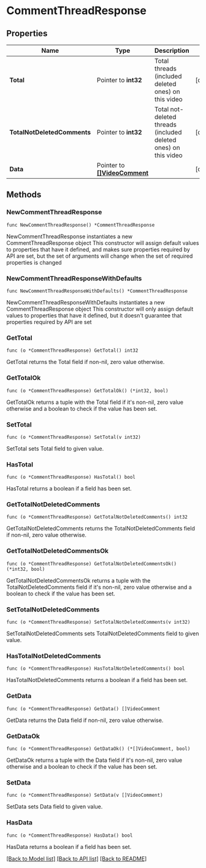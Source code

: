 # CommentThreadResponse

## Properties

Name | Type | Description | Notes
------------ | ------------- | ------------- | -------------
**Total** | Pointer to **int32** | Total threads (included deleted ones) on this video | [optional] 
**TotalNotDeletedComments** | Pointer to **int32** | Total not-deleted threads (included deleted ones) on this video | [optional] 
**Data** | Pointer to [**[]VideoComment**](VideoComment.md) |  | [optional] 

## Methods

### NewCommentThreadResponse

`func NewCommentThreadResponse() *CommentThreadResponse`

NewCommentThreadResponse instantiates a new CommentThreadResponse object
This constructor will assign default values to properties that have it defined,
and makes sure properties required by API are set, but the set of arguments
will change when the set of required properties is changed

### NewCommentThreadResponseWithDefaults

`func NewCommentThreadResponseWithDefaults() *CommentThreadResponse`

NewCommentThreadResponseWithDefaults instantiates a new CommentThreadResponse object
This constructor will only assign default values to properties that have it defined,
but it doesn't guarantee that properties required by API are set

### GetTotal

`func (o *CommentThreadResponse) GetTotal() int32`

GetTotal returns the Total field if non-nil, zero value otherwise.

### GetTotalOk

`func (o *CommentThreadResponse) GetTotalOk() (*int32, bool)`

GetTotalOk returns a tuple with the Total field if it's non-nil, zero value otherwise
and a boolean to check if the value has been set.

### SetTotal

`func (o *CommentThreadResponse) SetTotal(v int32)`

SetTotal sets Total field to given value.

### HasTotal

`func (o *CommentThreadResponse) HasTotal() bool`

HasTotal returns a boolean if a field has been set.

### GetTotalNotDeletedComments

`func (o *CommentThreadResponse) GetTotalNotDeletedComments() int32`

GetTotalNotDeletedComments returns the TotalNotDeletedComments field if non-nil, zero value otherwise.

### GetTotalNotDeletedCommentsOk

`func (o *CommentThreadResponse) GetTotalNotDeletedCommentsOk() (*int32, bool)`

GetTotalNotDeletedCommentsOk returns a tuple with the TotalNotDeletedComments field if it's non-nil, zero value otherwise
and a boolean to check if the value has been set.

### SetTotalNotDeletedComments

`func (o *CommentThreadResponse) SetTotalNotDeletedComments(v int32)`

SetTotalNotDeletedComments sets TotalNotDeletedComments field to given value.

### HasTotalNotDeletedComments

`func (o *CommentThreadResponse) HasTotalNotDeletedComments() bool`

HasTotalNotDeletedComments returns a boolean if a field has been set.

### GetData

`func (o *CommentThreadResponse) GetData() []VideoComment`

GetData returns the Data field if non-nil, zero value otherwise.

### GetDataOk

`func (o *CommentThreadResponse) GetDataOk() (*[]VideoComment, bool)`

GetDataOk returns a tuple with the Data field if it's non-nil, zero value otherwise
and a boolean to check if the value has been set.

### SetData

`func (o *CommentThreadResponse) SetData(v []VideoComment)`

SetData sets Data field to given value.

### HasData

`func (o *CommentThreadResponse) HasData() bool`

HasData returns a boolean if a field has been set.


[[Back to Model list]](../README.md#documentation-for-models) [[Back to API list]](../README.md#documentation-for-api-endpoints) [[Back to README]](../README.md)


